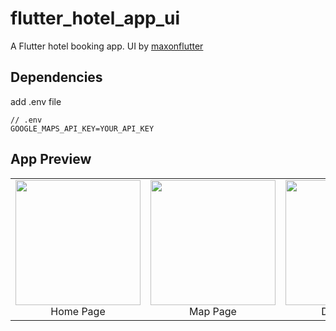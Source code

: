 # flutter_hotel_app_ui

A Flutter hotel booking app. UI by [maxonflutter](https://www.youtube.com/watch?v=3VWfzCpfRCg)

## Dependencies

add .env file

```.env
// .env
GOOGLE_MAPS_API_KEY=YOUR_API_KEY
```

## App Preview
<table >
    <tr>
        <td>
            <img src="app_preview/home.png" width="200"/>
            <div align="center">Home Page</div>
        </td>
        <td>
           <img src="app_preview/map.png" width="200"/>
            <div align="center">Map Page</div>
        </td>
        <td>
           <img  src="app_preview/detail.png" width="200"/>
            <div align="center">Detail Page</div>
        </td>
    </tr>
</table>
